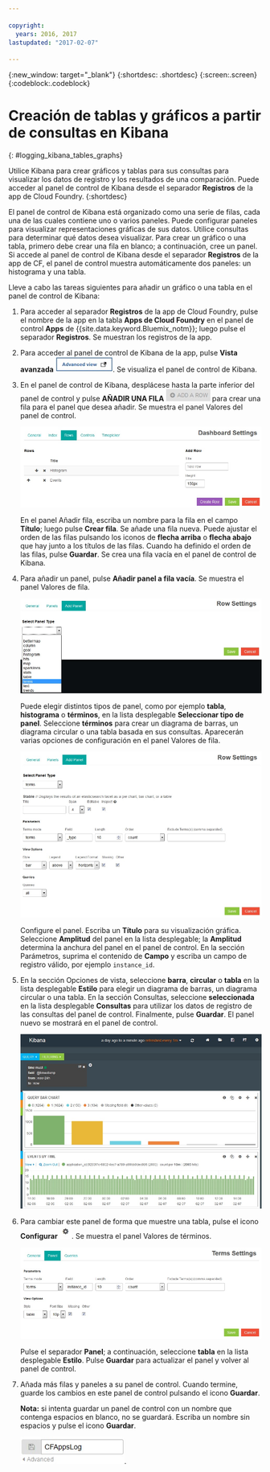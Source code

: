 ```yaml
---

copyright:
  years: 2016, 2017
lastupdated: "2017-02-07"

---
```


{:new_window: target="_blank"}
{:shortdesc: .shortdesc}
{:screen:.screen}
{:codeblock:.codeblock}


# Creación de tablas y gráficos a partir de consultas en Kibana
{: #logging_kibana_tables_graphs}


Utilice Kibana para crear gráficos y tablas para sus consultas para visualizar los datos de registro y los resultados de una comparación. Puede acceder al panel de control de Kibana desde el separador **Registros** de la app de Cloud Foundry. 
{:shortdesc}

El panel de control de Kibana está organizado como una serie de filas, cada una de las cuales contiene uno o varios paneles. Puede configurar paneles para visualizar representaciones gráficas de sus datos. Utilice consultas para determinar qué datos desea visualizar. Para crear un gráfico o una tabla, primero debe crear una fila en blanco; a continuación, cree un panel. Si accede al panel de control de Kibana desde el separador **Registros** de la app de CF, el panel de control muestra automáticamente dos paneles: un histograma y una tabla.

Lleve a cabo las tareas siguientes para añadir un gráfico o una tabla en el panel de control de Kibana:

1. Para acceder al separador **Registros** de la app de Cloud Foundry, pulse el nombre de la app en la tabla **Apps de Cloud Foundry** en el panel de control **Apps** de {{site.data.keyword.Bluemix_notm}}; luego pulse el separador **Registros**. Se muestran los registros de la app.

2. Para acceder al panel de control de Kibana de la app, pulse **Vista avanzada** ![Enlace Vista avanzada](images/logging_advanced_view.jpg "Enlace Vista avanzada"). Se visualiza el panel de control de Kibana.

3. En el panel de control de Kibana, desplácese hasta la parte inferior del panel de control y pulse **AÑADIR UNA FILA** ![Icono Añadir a una fila](images/logging_add_row.jpg "Icono Añadir a una fila") para crear una fila para el panel que desea añadir. Se muestra el panel Valores del panel de control. 
	
	![Panel Valores de panel de control](images/logging_dashboard_settings.jpg "Panel Valores de panel de control")
	
	En el panel Añadir fila, escriba un nombre para la fila en el campo **Título**; luego pulse **Crear fila**. Se añade una fila nueva. Puede ajustar el orden de las filas pulsando los iconos de **flecha arriba** o **flecha abajo** que hay junto a los títulos de las filas. Cuando ha definido el orden de las filas, pulse **Guardar**. Se crea una fila vacía en el panel de control de Kibana.

4. Para añadir un panel, pulse **Añadir panel a fila vacía**. Se muestra el panel Valores de fila.

    ![Panel Valores de fila](images/logging_row_settings.jpg "Panel Valores de fila")
	
	Puede elegir distintos tipos de panel, como por ejemplo **tabla**, **histograma** o **términos**, en la lista desplegable **Seleccionar tipo de panel**. Seleccione **términos** para crear un diagrama de barras, un diagrama circular o una tabla basada en sus consultas. Aparecerán varias opciones de configuración en el panel Valores de fila.
	
	![Adición de un panel en el panel de valores de fila](images/logging_add_panel.jpg "Adición de un panel en el panel de valores de fila")
	
	Configure el panel. Escriba un **Título** para su visualización gráfica. Seleccione **Amplitud** del panel en la lista desplegable; la **Amplitud** determina la anchura del panel en el panel de control. En la sección Parámetros, suprima el contenido de **Campo** y escriba un campo de registro válido, por ejemplo `instance_id`. 

5. En la sección Opciones de vista, seleccione **barra**, **circular** o **tabla** en la lista desplegable **Estilo** para elegir un diagrama de barras, un diagrama circular o una tabla. En la sección Consultas, seleccione **seleccionada** en la lista desplegable **Consultas** para utilizar los datos de registro de las consultas del panel de control. Finalmente, pulse **Guardar**. El panel nuevo se mostrará en el panel de control.

	![Panel de control que muestra un panel que contiene un diagrama de barras](images/logging_bar_chart_panel.jpg "Panel de control que muestra un panel que contiene un diagrama de barras")
	
6. Para cambiar este panel de forma que muestre una tabla, pulse el icono **Configurar** ![Icono Configurar](images/logging_dashboard_config_panel.jpg "Icono Configurar"). Se muestra el panel Valores de términos. 

	![Panel Valores de términos](images/logging_terms_settings.jpg "Panel Valores de términos")
	
	Pulse el separador **Panel**; a continuación, seleccione **tabla** en la lista desplegable **Estilo**. Pulse **Guardar** para actualizar el panel y volver al panel de control.

7. Añada más filas y paneles a su panel de control. Cuando termine, guarde los cambios en este panel de control pulsando el icono **Guardar**.

    **Nota:** si intenta guardar un panel de control con un nombre que contenga espacios en blanco, no se guardará. Escriba un nombre sin espacios y pulse el icono **Guardar**.

    ![Guardar nombre del panel de control](images/logging_save_dashboard.jpg "Guardar nombre del panel de control").


